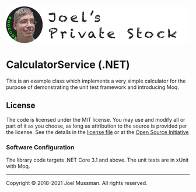 ![](.common/joels-private-stock.png?raw=true)

# CalculatorService (.NET)

This is an example class which implements a very simple calculator for the purpose of demonstrating the unit test framework and introducing Moq.

## License

The code is licensed under the MIT license. You may use and modify all or part of it as you choose, as long as attribution to the source is provided per the license. See the details in the [license file](./LICENSE.md) or at the [Open Source Initiative](https://opensource.org/licenses/MIT)

### Software Configuration

The library code targets .NET Core 3.1 and above. The unit tests are in xUnit with Moq.

<hr>
Copyright © 2018-2021 Joel Mussman. All rights reserved.